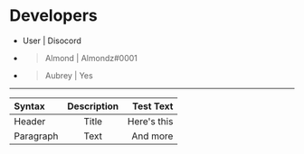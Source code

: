 # Developers
*    User  | Disocord
* > Almond | Almondz#0001
* >Aubrey  | Yes
- - -
| Syntax      | Description | Test Text     |
| :---        |    :----:   |          ---: |
| Header      | Title       | Here's this   |
| Paragraph   | Text        | And more      |

